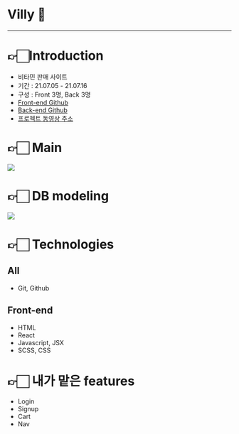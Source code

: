 # Villy 💊

---------

# 👉🏻Introduction
- 비타민 판매 사이트
- 기간 : 21.07.05 - 21.07.16
- 구성 : Front 3명, Back 3명
- [Front-end Github](https://github.com/wecode-bootcamp-korea/22-1st-Villy-backend)
- [Back-end Github](https://github.com/wecode-bootcamp-korea/22-1st-Villy-frontend)
- [프로젝트 동영상 주소](https://www.youtube.com/watch?v=CdPFYuU889U)

# 👉🏻 Main

![](https://images.velog.io/images/e_soojeong/post/7b15ed84-3fe4-4dcc-a9d5-31e47ddb27d9/%E1%84%89%E1%85%B3%E1%84%8F%E1%85%B3%E1%84%85%E1%85%B5%E1%86%AB%E1%84%89%E1%85%A3%E1%86%BA%202021-07-16%20%E1%84%8B%E1%85%A9%E1%84%92%E1%85%AE%205.53.38.png)

# 👉🏻 DB modeling
![](https://images.velog.io/images/e_soojeong/post/1bbe27c7-00ba-407c-a36d-e4b5f5d21d7b/%E1%84%89%E1%85%B3%E1%84%8F%E1%85%B3%E1%84%85%E1%85%B5%E1%86%AB%E1%84%89%E1%85%A3%E1%86%BA%202021-07-16%20%E1%84%8B%E1%85%A9%E1%84%92%E1%85%AE%205.55.19.png)

# 👉🏻 Technologies
## All
- Git, Github
## Front-end
- HTML
- React
- Javascript, JSX 
- SCSS, CSS

# 👉🏻 내가 맡은 features
- Login
- Signup
- Cart
- Nav
